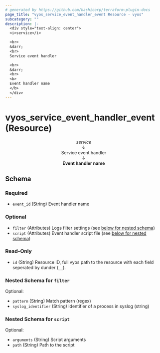 ```yaml
---
# generated by https://github.com/hashicorp/terraform-plugin-docs
page_title: "vyos_service_event_handler_event Resource - vyos"
subcategory: ""
description: |-
  <div style="text-align: center">
  <i>service</i>

  <br>
  &darr;
  <br>
  Service event handler

  <br>
  &darr;
  <br>
  <b>
  Event handler name
  </b>
  </div>
---
```


# vyos_service_event_handler_event (Resource)

<div style="text-align: center">
<i>service</i>

<br>
&darr;
<br>
Service event handler

<br>
&darr;
<br>
<b>
Event handler name
</b>
</div>



<!-- schema generated by tfplugindocs -->
## Schema

### Required

- `event_id` (String) Event handler name

### Optional

- `filter` (Attributes) Logs filter settings (see [below for nested schema](#nestedatt--filter))
- `script` (Attributes) Event handler script file (see [below for nested schema](#nestedatt--script))

### Read-Only

- `id` (String) Resource ID, full vyos path to the resource with each field seperated by dunder (`__`).

<a id="nestedatt--filter"></a>
### Nested Schema for `filter`

Optional:

- `pattern` (String) Match pattern (regex)
- `syslog_identifier` (String) Identifier of a process in syslog (string)


<a id="nestedatt--script"></a>
### Nested Schema for `script`

Optional:

- `arguments` (String) Script arguments
- `path` (String) Path to the script
